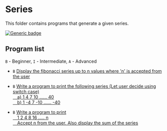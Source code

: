 # Series

This folder contains programs that generate a given series.

[![Generic badge](https://img.shields.io/badge/ProgramCount-3-<COLOR>.svg)](https://shields.io/)

## Program list

`B` - Beginner, `I` - Intermediate, `A` - Advanced

* `B` [Display the fibonacci series up to n values where 'n' is accepted from the user](fibonacciSeries.cpp)
* `B` [Write a program to print the following series (Let user decide using switch case)
</br>&emsp;a)  1   4   7   10  ......   40
</br>&emsp;b)  1  -4   7  -10  ......  -40](incrementBy3Series.cpp)

* `B` [Write a program to print 
<br>&emsp;1   2   4   8   16  ..... n
<br>&emsp;Accept n from the user. Also display the sum of the series](powerOf2Series.cpp)

